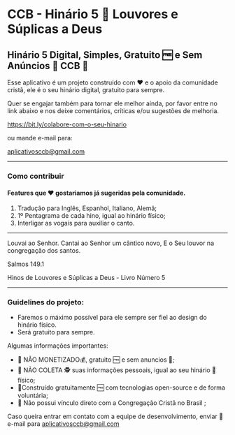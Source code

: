 # CCB - Hinário 5 🎻 Louvores e Súplicas a Deus

## Hinário 5 Digital, Simples, Gratuito 🆓 e Sem Anúncios 🙌 CCB 🌟

Esse aplicativo é um projeto construído com ❤️ e o apoio da comunidade cristã, ele é o seu hinário digital, gratuito para sempre.

Quer se engajar também para tornar ele melhor ainda, por favor entre no link abaixo e nos deixe comentários, críticas e/ou sugestões de melhoria.

https://bit.ly/colabore-com-o-seu-hinario

ou mande e-mail para:

aplicativosccb@gmail.com

---------
### Como contribuir

#### Features que  ❤️ gostariamos já sugeridas pela comunidade.
1. Tradução para Inglês, Espanhol, Italiano, Alemã;
2. 1º Pentagrama de cada hino, igual ao hinário físico;
3. Interligar as vogais para auxiliar o canto.

---------

Louvai ao Senhor.
Cantai ao Senhor um cântico novo,
E o Seu louvor na congregação dos santos.

Salmos 149.1

Hinos de Louvores e Súplicas a Deus - Livro Número 5

---------

### Guidelines do projeto:

- Faremos o máximo possível para ele sempre ser fiel ao design do hinário físico.
- Será gratuito para sempre.

Algumas informações importantes:

- 🚫 NÃO MONETIZADO💰, gratuito 🆓 e sem anuncios 🙌;
- 🚫 NÃO COLETA 🕵️ suas informações pessoais, igual ao seu hinário 📖 físico;
- 🔨Construído gratuitamente 🆓 com tecnologias open-source e de forma voluntária;
- 🛐 Não possui vínculo direto com a Congregação Cristã no Brasil ;

Caso queira entrar em contato com a equipe de desenvolvimento, enviar 📨 e-mail para aplicativosccb@gmail.com